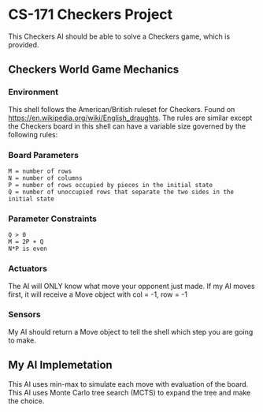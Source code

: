# CS-171 Checkers Project
This Checkers AI should be able to solve a Checkers game, which is provided.

## Checkers World Game Mechanics 
### Environment
This shell follows the American/British ruleset for Checkers. Found on https://en.wikipedia.org/wiki/English_draughts. The rules are similar except the Checkers board in this shell can have a variable size governed by the following rules:
### Board Parameters
	M = number of rows
	N = number of columns
	P = number of rows occupied by pieces in the initial state
	Q = number of unoccupied rows that separate the two sides in the initial state
### Parameter Constraints
	Q > 0
	M = 2P + Q
	N*P is even
### Actuators 
The AI will ONLY know what move your opponent just made. If my AI moves first, it will receive a Move object with col = -1, row = -1
### Sensors
My AI should return a Move object to tell the shell which step you are going to make.

## My AI Implemetation
This AI uses min-max to simulate each move with evaluation of the board. 
This AI uses Monte Carlo tree search (MCTS) to expand the tree and make the choice.

